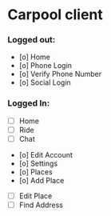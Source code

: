 # Carpool client

### Logged out:

- [o] Home
- [o] Phone Login
- [o] Verify Phone Number
- [o] Social Login


### Logged In:

- [ ] Home
- [ ] Ride
- [ ] Chat
- [o] Edit Account
- [o] Settings
- [o] Places
- [o] Add Place
- [ ] Edit Place
- [ ] Find Address
